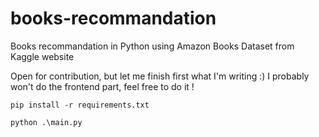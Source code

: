 # books-recommandation
Books recommandation in Python using Amazon Books Dataset from Kaggle website

Open for contribution, but let me finish first what I'm writing :)
I probably won't do the frontend part, feel free to do it !

```
pip install -r requirements.txt
```

```
python .\main.py
```
